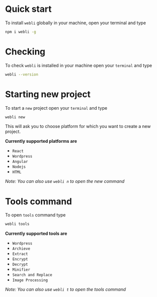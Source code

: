 # Quick start
To install `webli` globally in your machine, open your terminal and type

```bash
npm i webli -g
```

# Checking

To check `webli` is installed in your machine open your `terminal` and type

```bash
webli --version
```

# Starting new project

To start a `new` project open your `terminal` and type

```bash
webli new
```
This will ask you to choose platform for which you want to create a new project.

**Currently supported platforms are**
* `React`
* `Wordpress`
* `Angular`
* `Nodejs`
* `HTML`

*Note: You can also use `webli n` to open the new command*

# Tools command

To open `tools` command type

```bash
webli tools
```

**Currently supported tools are**
* `Wordpress`
* `Archieve`
* `Extract`
* `Encrypt`
* `Decrypt`
* `Minifier`
* `Search and Replace`
* `Image Processing`

*Note: You can also use `webli t` to open the tools command*